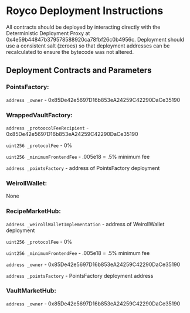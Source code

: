 # Royco Deployment Instructions

All contracts should be deployed by interacting directly with the Deterministic Deployment Proxy at 0x4e59b44847b379578588920ca78fbf26c0b4956c. Deployment should use a consistent salt (zeroes) so that deployment addresses can be recalculated to ensure the bytecode was not altered.

## Deployment Contracts and Parameters
### PointsFactory:
`address _owner` - 0x85De42e5697D16b853eA24259C42290DaCe35190

### WrappedVaultFactory:
`address _protoocolFeeRecipient` - 0x85De42e5697D16b853eA24259C42290DaCe35190

`uint256 _protocolFee` - 0%

`uint256 _minimumFrontendFee` - .005e18 = .5% minimum fee

`address _pointsFactory` - address of PointsFactory deployment

### WeirollWallet:
None

### RecipeMarketHub:

`address _weirollWalletImplementation` - address of WeirollWallet deployment

`uint256 _protocolFee` - 0%

`uint256 _minimumFrontendFee` - .005e18 = .5% minimum fee

`address _owner` - 0x85De42e5697D16b853eA24259C42290DaCe35190

`address _pointsFactory` - PointsFactory deployment address

### VaultMarketHub:
`address _owner` - 0x85De42e5697D16b853eA24259C42290DaCe35190
